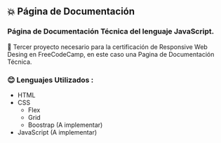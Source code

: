 ## 💥 Página de Documentación

###  Página de Documentación Técnica del lenguaje JavaScript.
💬 Tercer proyecto necesario para la certificación de Responsive Web Desing en FreeCodeCamp, en este caso una Pagina de Documentación Técnica.
### 😊 Lenguajes Utilizados :
- HTML
- CSS
    - Flex
    - Grid
    - Boostrap (A implementar)
- JavaScript (A implementar)
